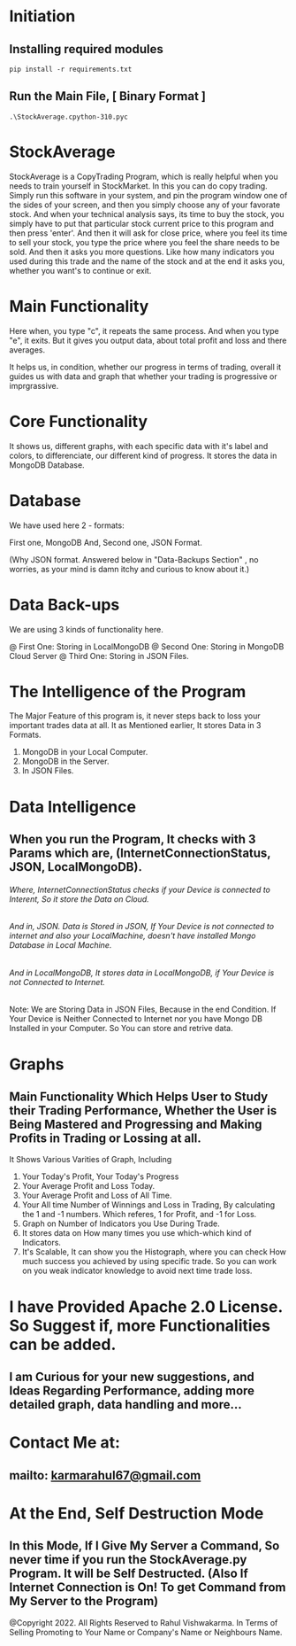 # Initiation
   ## Installing required modules
  
    pip install -r requirements.txt
   
   ## Run the Main File, [ Binary Format ]
    .\StockAverage.cpython-310.pyc
    




# StockAverage
StockAverage is a CopyTrading Program, which is really helpful when you needs to train yourself in StockMarket. In this you can do copy trading. Simply run this software in your system, and pin the program window one of the sides of your screen, and then you simply choose any of your favorate stock. And when your technical analysis says, its time to buy the stock, you simply have to put that particular stock current price to this program and then press 'enter'. And then it will ask for close price, where you feel its time to sell your stock, you type the price where you feel the share needs to be sold. And then it asks you more questions. Like how many indicators you used during this trade and the name of the stock and at the end it asks you, whether you want's to continue or exit. 

# Main Functionality

Here when, you type "c", it repeats the same process. And when you type "e", it exits. But it gives you output data, about total profit and loss and there averages.

It helps us, in condition, whether our progress in terms of trading, overall it guides us with data and graph that whether your trading is progressive or imprgrassive.

# Core Functionality

It shows us, different graphs, with each specific data with it's label and colors, to differenciate, our different kind of progress. It stores the data in MongoDB Database.


# Database

We have used here 2 - formats:

First one, MongoDB
And,
Second one, JSON Format. 

(Why JSON format. Answered below in "Data-Backups Section" , no worries, as your mind is damn itchy and curious to know about it.)

# Data Back-ups

We are using 3 kinds of functionality here.

@ First One: Storing in LocalMongoDB
@ Second One: Storing in MongoDB Cloud Server
@ Third One: Storing in JSON Files.


# The Intelligence of the Program
The Major Feature of this program is, it never steps back to loss your important trades data at all. It as Mentioned earlier, It stores Data in 3 Formats.

1) MongoDB in your Local Computer.
2) MongoDB in the Server.
3) In JSON Files.


# Data Intelligence

## When you run the Program, It checks with 3 Params which are, (InternetConnectionStatus, JSON, LocalMongoDB).
###### Where, InternetConnectionStatus checks if your Device is connected to Interent, So it store the Data on Cloud.
###### And in, JSON. Data is Stored in JSON, If Your Device is not connected to internet and also your LocalMachine, doesn't have installed Mongo Database in Local Machine.
###### And in LocalMongoDB, It stores data in LocalMongoDB, if Your Device is not Connected to Internet. 

Note: We are Storing Data in JSON Files, Because in the end Condition. If Your Device is Neither Connected to Internet nor you have Mongo DB Installed in your Computer. So You can store and retrive data.


# Graphs

## Main Functionality Which Helps User to Study their Trading Performance, Whether the User is Being Mastered and Progressing and Making Profits in Trading or Lossing at all.

It Shows Various Varities of Graph, Including 

1) Your Today's Profit, Your Today's Progress
2) Your Average Profit and Loss Today. 
3) Your Average Profit and Loss of All Time.
4) Your All time Number of Winnings and Loss in Trading, By calculating the 1 and -1 numbers. Which referes, 1 for Profit, and -1 for Loss.
5) Graph on Number of Indicators you Use During Trade.
6) It stores data on How many times you use which-which kind of Indicators.
7) It's Scalable, It can show you the Histograph, where you can check How much success you achieved by using specific trade. So you can work on you weak indicator knowledge to avoid next time trade loss. 

# I have Provided Apache 2.0 License. So Suggest if, more Functionalities can be added.
## I am Curious for your new suggestions, and Ideas Regarding Performance, adding more detailed graph, data handling and more...

# Contact Me at: 
## mailto: karmarahul67@gmail.com

# At the End, Self Destruction Mode
## In this Mode, If I Give My Server a Command, So never time if you run the StockAverage.py Program. It will be Self Destructed. (Also If Internet Connection is On! To get Command from My Server to the Program)

@Copyright 2022. All Rights Reserved to Rahul Vishwakarma. In Terms of Selling Promoting to Your Name or Company's Name or Neighbours Name.
